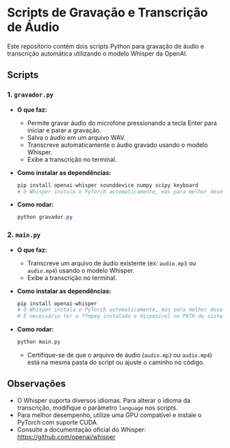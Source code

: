 # Scripts de Gravação e Transcrição de Áudio

Este repositório contém dois scripts Python para gravação de áudio e transcrição automática utilizando o modelo Whisper da OpenAI.

## Scripts

### 1. `gravador.py`
- **O que faz:**
  - Permite gravar áudio do microfone pressionando a tecla Enter para iniciar e parar a gravação.
  - Salva o áudio em um arquivo WAV.
  - Transcreve automaticamente o áudio gravado usando o modelo Whisper.
  - Exibe a transcrição no terminal.

- **Como instalar as dependências:**
  ```powershell
  pip install openai-whisper sounddevice numpy scipy keyboard
  # O Whisper instala o PyTorch automaticamente, mas para melhor desempenho (ex: GPU), siga as instruções em https://pytorch.org/get-started/locally/
  ```

- **Como rodar:**
  ```powershell
  python gravador.py
  ```

### 2. `main.py`
- **O que faz:**
  - Transcreve um arquivo de áudio existente (ex: `audio.mp3` ou `audio.mp4`) usando o modelo Whisper.
  - Exibe a transcrição no terminal.

- **Como instalar as dependências:**
  ```powershell
  pip install openai-whisper
  # O Whisper instala o PyTorch automaticamente, mas para melhor desempenho (ex: GPU), siga as instruções em https://pytorch.org/get-started/locally/
  # É necessário ter o ffmpeg instalado e disponível no PATH do sistema.
  ```

- **Como rodar:**
  ```powershell
  python main.py
  ```
  - Certifique-se de que o arquivo de áudio (`audio.mp3` ou `audio.mp4`) está na mesma pasta do script ou ajuste o caminho no código.

## Observações
- O Whisper suporta diversos idiomas. Para alterar o idioma da transcrição, modifique o parâmetro `language` nos scripts.
- Para melhor desempenho, utilize uma GPU compatível e instale o PyTorch com suporte CUDA.
- Consulte a documentação oficial do Whisper: https://github.com/openai/whisper
